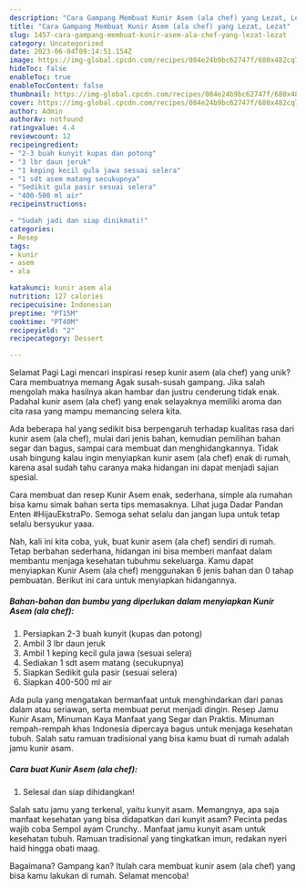 ```yaml
---
description: "Cara Gampang Membuat Kunir Asem (ala chef) yang Lezat, Lezat"
title: "Cara Gampang Membuat Kunir Asem (ala chef) yang Lezat, Lezat"
slug: 1457-cara-gampang-membuat-kunir-asem-ala-chef-yang-lezat-lezat
category: Uncategorized
date: 2023-06-04T09:14:51.154Z
image: https://img-global.cpcdn.com/recipes/084e24b9bc62747f/680x482cq70/kunir-asem-ala-chef-foto-resep-utama.jpg
hideToc: false
enableToc: true
enableTocContent: false
thumbnail: https://img-global.cpcdn.com/recipes/084e24b9bc62747f/680x482cq70/kunir-asem-ala-chef-foto-resep-utama.jpg
cover: https://img-global.cpcdn.com/recipes/084e24b9bc62747f/680x482cq70/kunir-asem-ala-chef-foto-resep-utama.jpg
author: Admin
authorAv: notfound
ratingvalue: 4.4
reviewcount: 12
recipeingredient:
- "2-3 buah kunyit kupas dan potong"
- "3 lbr daun jeruk"
- "1 keping kecil gula jawa sesuai selera"
- "1 sdt asem matang secukupnya"
- "Sedikit gula pasir sesuai selera"
- "400-500 ml air"
recipeinstructions:

- "Sudah jadi dan siap dinikmati!"
categories:
- Resep
tags:
- kunir
- asem
- ala

katakunci: kunir asem ala 
nutrition: 127 calories
recipecuisine: Indonesian
preptime: "PT15M"
cooktime: "PT40M"
recipeyield: "2"
recipecategory: Dessert

---
```



Selamat Pagi Lagi mencari inspirasi resep kunir asem (ala chef) yang unik? Cara membuatnya memang Agak susah-susah gampang. Jika salah mengolah maka hasilnya akan hambar dan justru cenderung tidak enak. Padahal kunir asem (ala chef) yang enak selayaknya memiliki aroma dan cita rasa yang mampu memancing selera kita.


Ada beberapa hal yang sedikit bisa berpengaruh terhadap kualitas rasa dari kunir asem (ala chef), mulai dari jenis bahan, kemudian pemilihan bahan segar dan bagus, sampai cara membuat dan menghidangkannya. Tidak usah bingung kalau ingin menyiapkan kunir asem (ala chef) enak di rumah, karena asal sudah tahu caranya maka hidangan ini dapat menjadi sajian spesial.

Cara membuat dan resep Kunir Asem enak, sederhana, simple ala rumahan bisa kamu simak bahan serta tips memasaknya. Lihat juga Dadar Pandan Enten #HijauEkstraPo. Semoga sehat selalu dan jangan lupa untuk tetap selalu bersyukur yaaa.


Nah, kali ini kita coba, yuk, buat kunir asem (ala chef) sendiri di rumah. Tetap berbahan sederhana, hidangan ini bisa memberi manfaat dalam membantu menjaga kesehatan tubuhmu sekeluarga. Kamu dapat menyiapkan Kunir Asem (ala chef) menggunakan 6 jenis bahan dan 0 tahap pembuatan. Berikut ini cara untuk menyiapkan hidangannya.

<!--inarticleads1-->

##### Bahan-bahan dan bumbu yang diperlukan dalam menyiapkan Kunir Asem (ala chef):

1. Persiapkan 2-3 buah kunyit (kupas dan potong)
1. Ambil 3 lbr daun jeruk
1. Ambil 1 keping kecil gula jawa (sesuai selera)
1. Sediakan 1 sdt asem matang (secukupnya)
1. Siapkan Sedikit gula pasir (sesuai selera)
1. Siapkan 400-500 ml air


Ada pula yang mengatakan bermanfaat untuk menghindarkan dari panas dalam atau seriawan, serta membuat perut menjadi dingin. Resep Jamu Kunir Asam, Minuman Kaya Manfaat yang Segar dan Praktis. Minuman rempah-rempah khas Indonesia dipercaya bagus untuk menjaga kesehatan tubuh. Salah satu ramuan tradisional yang bisa kamu buat di rumah adalah jamu kunir asam. 

<!--inarticleads2-->

##### Cara buat Kunir Asem (ala chef):


1. Selesai dan siap dihidangkan!

Salah satu jamu yang terkenal, yaitu kunyit asam. Memangnya, apa saja manfaat kesehatan yang bisa didapatkan dari kunyit asam? Pecinta pedas wajib coba Sempol ayam Crunchy.. Manfaat jamu kunyit asam untuk kesehatan tubuh. Ramuan tradisional yang tingkatkan imun, redakan nyeri haid hingga obati maag. 

Bagaimana? Gampang kan? Itulah cara membuat kunir asem (ala chef) yang bisa kamu lakukan di rumah. Selamat mencoba!
